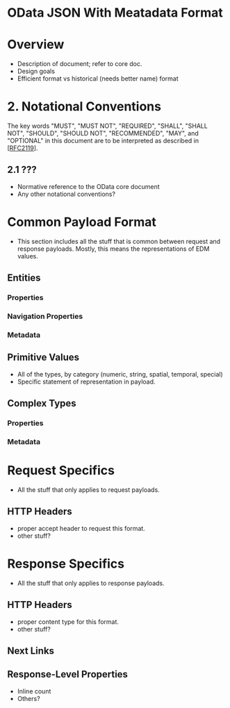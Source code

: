 # OData JSON With Meatadata Format #

# Overview #

- Description of document; refer to core doc.
- Design goals
- Efficient format vs historical (needs better name) format

# 2. Notational Conventions #

The key words "MUST", "MUST NOT", "REQUIRED", "SHALL", "SHALL NOT", "SHOULD", "SHOULD NOT", "RECOMMENDED", "MAY", and "OPTIONAL" in this document are to be interpreted as described in [[RFC2119](http://tools.ietf.org/html/rfc2119 "Key words for use in RFCs to Indicate Requirement Levels")].

## 2.1 ??? ##

- Normative reference to the OData core document
- Any other notational conventions?

# Common Payload Format #

- This section includes all the stuff that is common between request and response payloads. Mostly, this means the representations of EDM values.

## Entities ##

### Properties ###

### Navigation Properties ###

### Metadata ###

## Primitive Values ##

- All of the types, by category (numeric, string, spatial, temporal, special)
- Specific statement of representation in payload.

## Complex Types ##

### Properties ###

### Metadata ###

# Request Specifics #

- All the stuff that only applies to request payloads.

## HTTP Headers ##

- proper accept header to request this format.
- other stuff?

# Response Specifics #

- All the stuff that only applies to response payloads.

## HTTP Headers ##

- proper content type for this format.
- other stuff?

## Next Links ##

## Response-Level Properties ##

- Inline count
- Others?
